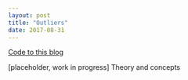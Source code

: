 ```yaml
---
layout: post
title: "Outliers"
date: 2017-08-31
---
```


[Code to this blog](https://github.com/cgassman/data-science-projects/blob/master/HousePrices/src/analyze_quantitative_data_outliers.ipynb)

[placeholder, work in progress] Theory and concepts

